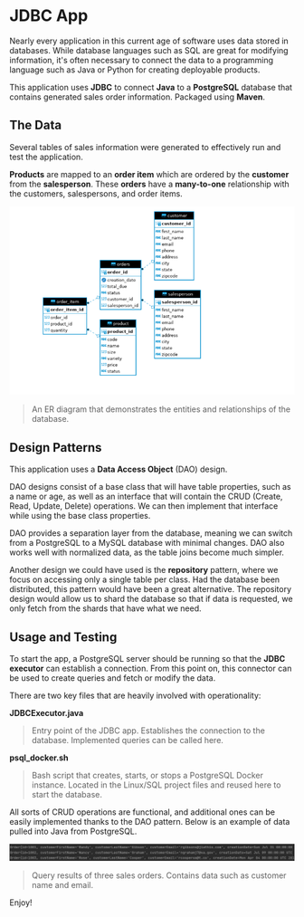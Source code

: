 # JDBC App
Nearly every application in this current age of software uses data stored in databases.
While database languages such as SQL are great for modifying information, 
it's often necessary to connect the data to a programming language such as Java or Python for 
creating deployable products.

This application uses **JDBC** to connect **Java** to a **PostgreSQL** database that 
contains generated sales order information. Packaged using **Maven**.

## The Data
Several tables of sales information were generated to effectively run and test the application.

**Products** are mapped to an **order item** which are ordered by the **customer** from the **salesperson**.
These **orders** have a **many-to-one** relationship with the customers, salespersons, and order items.

![ER Diagram](assets/er_diagram.png)
> An ER diagram that demonstrates the entities and relationships of the database.

## Design Patterns
This application uses a **Data Access Object** (DAO) design. 

DAO designs consist of a base class that will have table properties, such as a name or age, as well as an interface that will 
contain the CRUD (Create, Read, Update, Delete) operations.
We can then implement that interface while using the base class properties.

DAO provides a separation layer from the database, meaning we can switch from a PostgreSQL to a MySQL database with minimal changes. 
DAO also works well with normalized data, as the table joins become much simpler.

Another design we could have used is the **repository** pattern, where we focus on accessing only a single table per class.
Had the database been distributed, this pattern would have been a great alternative. The repository design would allow 
us to shard the database so that if data is requested, we only fetch from the shards that have what we need.

## Usage and Testing
To start the app, a PostgreSQL server should be running so that the **JDBC executor** can establish a connection. From this point on,
this connector can be used to create queries and fetch or modify the data.

There are two key files that are heavily involved with operationality:

**JDBCExecutor.java**
> Entry point of the JDBC app. Establishes the connection to the database. Implemented queries can be called here.

**psql_docker.sh**
> Bash script that creates, starts, or stops a PostgreSQL Docker instance. Located in the Linux/SQL project files and reused here to start the database.

All sorts of CRUD operations are functional, and additional ones can be easily implemented thanks to the DAO pattern.
Below is an example of data pulled into Java from PostgreSQL.

![Sample Test Data](assets/sample_test_output.png)
> Query results of three sales orders. Contains data such as customer name and email.

Enjoy!